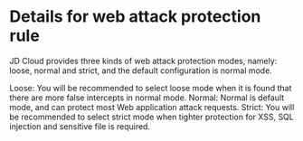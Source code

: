 # **Details for web attack protection rule**

JD Cloud provides three kinds of web attack protection modes, namely: loose, normal and strict, and the default configuration is normal mode.

Loose: You will be recommended to select loose mode when it is found that there are more false intercepts in normal mode.
Normal: Normal is default mode, and can protect most Web application attack requests.
Strict: You will be recommended to select strict mode when tighter protection for XSS, SQL injection and sensitive file is required. 

 